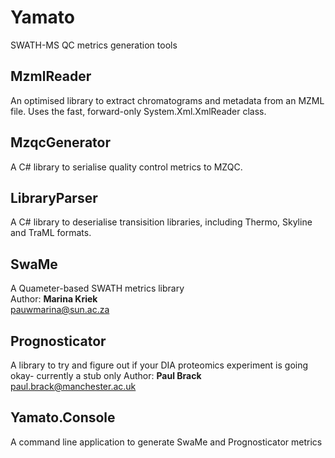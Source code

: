 # Yamato
SWATH-MS QC metrics generation tools

## MzmlReader
An optimised library to extract chromatograms and metadata from an MZML file. Uses the fast, forward-only System.Xml.XmlReader class. 

## MzqcGenerator
A C# library to serialise quality control metrics to MZQC.

## LibraryParser
A C# library to deserialise transisition libraries, including Thermo, Skyline and TraML formats.

## SwaMe
A Quameter-based SWATH metrics library  
Author: **Marina Kriek**  
pauwmarina@sun.ac.za

## Prognosticator
A library to try and figure out if your DIA proteomics experiment is going okay- currently a stub only
Author: **Paul Brack**  
paul.brack@manchester.ac.uk

## Yamato.Console
A command line application to generate SwaMe and Prognosticator metrics

